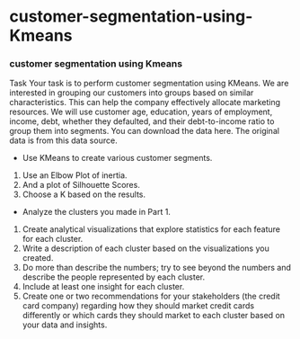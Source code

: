 # customer-segmentation-using-Kmeans
### customer segmentation using Kmeans

Task
Your task is to perform customer segmentation using KMeans. We are interested in grouping our customers into groups based on similar characteristics. This can help the company effectively allocate marketing resources. We will use customer age, education, years of employment, income, debt, whether they defaulted, and their debt-to-income ratio to group them into segments.
You can download the data here. The original data is from this data source.
- Use KMeans to create various customer segments.
1. Use an Elbow Plot of inertia.
2. And a plot of Silhouette Scores.
3. Choose a K based on the results.

- Analyze the clusters you made in Part 1.
1. Create analytical visualizations that explore statistics for each feature for each cluster.
2. Write a description of each cluster based on the visualizations you created.
1. Do more than describe the numbers; try to see beyond the numbers and describe the people represented by each cluster.
2. Include at least one insight for each cluster.
3. Create one or two recommendations for your stakeholders (the credit card company) regarding how they should market credit cards differently or which cards they should market to each cluster based on your data and insights.
